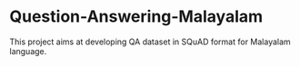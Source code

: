 # Question-Answering-Malayalam

This project aims at developing QA dataset in SQuAD format for Malayalam language. 
